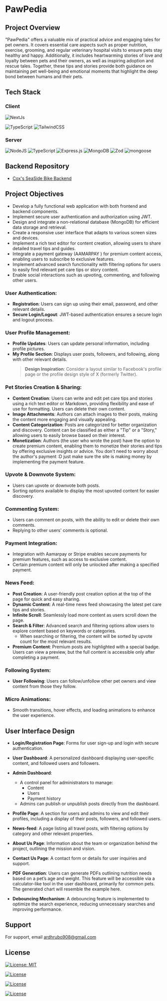 # PawPedia

## Project Overview
"PawPedia" offers a valuable mix of practical advice and engaging tales for pet owners. It covers essential care aspects such as proper nutrition, exercise, grooming, and regular veterinary hospital visits to ensure pets stay healthy and happy. Additionally, it includes heartwarming stories of love and loyalty between pets and their owners, as well as inspiring adoption and rescue tales. Together, these tips and stories provide both guidance on maintaining pet well-being and emotional moments that highlight the deep bond between humans and their pets.

## Tech Stack

### Client

![NextJs](https://img.shields.io/badge/react-%2320232a.svg?style=for-the-badge&logo=NextJs&logoColor=%2361DAFB)

![TypeScript](https://img.shields.io/badge/typescript-%23007ACC.svg?style=for-the-badge&logo=typescript&logoColor=white)
![TailwindCSS](https://img.shields.io/badge/tailwindcss-%2338B2AC.svg?style=for-the-badge&logo=tailwind-css&logoColor=white)

### Server

![NodeJS](https://img.shields.io/badge/node.js-6DA55F?style=for-the-badge&logo=node.js&logoColor=white)
![TypeScript](https://img.shields.io/badge/typescript-%23007ACC.svg?style=for-the-badge&logo=typescript&logoColor=white)
![Express.js](https://img.shields.io/badge/express.js-%23404d59.svg?style=for-the-badge&logo=express&logoColor=%2361DAFB)
![MongoDB](https://img.shields.io/badge/MongoDB-%234ea94b.svg?style=for-the-badge&logo=mongodb&logoColor=white)
![Zod](https://img.shields.io/badge/zod-%233068b7.svg?style=for-the-badge&logo=zod&logoColor=white)
![mongoose](https://img.shields.io/badge/Mongoose-563D7C?style=for-the-badge&logo=mongoose&logoColor=white)

## Backend Repository

- [Cox's SeaSide Bike Backend](https://github.com/Abir191197/PawPedia-Backend)


## Project Objectives
- Develop a fully functional web application with both frontend and backend components.
- Implement secure user authentication and authorization using JWT.
- Design and integrate a non-relational database (MongoDB) for efficient data storage and retrieval.
- Create a responsive user interface that adapts to various screen sizes and devices.
- Implement a rich text editor for content creation, allowing users to share detailed travel tips and guides.
- Integrate a payment gateway (AAMARPAY ) for premium content access, enabling users to subscribe to exclusive features.
- Implement advanced search functionality with filtering options for users to easily find relevant pet care tips or story content.
- Enable social interactions such as upvoting, commenting, and following other users.



### User Authentication:
- **Registration**: Users can sign up using their email, password, and other relevant details.
- **Secure Login/Logout**: JWT-based authentication ensures a secure login and logout process.


### User Profile Management:
- **Profile Updates**: Users can update personal information, including profile pictures.
- **My Profile Section**: Displays user posts, followers, and following, along with other relevant details.
  > **Design Inspiration**: Consider a layout similar to Facebook's profile page or the profile design style of X (formerly Twitter).

### Pet Stories Creation & Sharing:
- **Content Creation**: Users can write and edit pet care tips and stories using a rich text editor or Markdown, providing flexibility and ease of use for formatting. Users can delete their own content.
- **Image Attachments**: Authors can attach images to their posts, making the content more engaging and visually appealing.
- **Content Categorization**: Posts are categorized for better organization and discovery. Content can be classified as either a "Tip" or a "Story," allowing users to easily browse based on their interest.
- **Monetization**: Authors (the user who wrote the post) have the option to create premium content, enabling them to monetize their stories and tips by offering exclusive insights or advice. You don't need to worry about the author's payment :D just make sure the site is making money by implementing the payment feature.

### Upvote & Downvote System:
- Users can upvote or downvote both posts.
- Sorting options available to display the most upvoted content for easier discovery.

### Commenting System:
- Users can comment on posts, with the ability to edit or delete their own comments.
- Replying to other users' comments is optional.

### Payment Integration:
- Integration with Aamarpay or Stripe enables secure payments for premium features, such as access to exclusive content.
- Certain premium content will only be unlocked after making a specified payment.

### News Feed:
- **Post Creation**: A user-friendly post creation option at the top of the page for quick and easy sharing.
- **Dynamic Content**: A real-time news feed showcasing the latest pet care tips and stories.
- **Infinite Scroll**: Seamlessly load more content as users scroll down the page.
- **Search & Filter**: Advanced search and filtering options allow users to explore content based on keywords or categories.
  - When searching or filtering, the content will be sorted by upvote count for the most relevant results.
- **Premium Content**: Premium posts are highlighted with a special badge. Users can view a preview, but the full content is accessible only after completing a payment.

### Following System:
- **User Following**: Users can follow/unfollow other pet owners and view content from those they follow.

### Micro Animations:
- Smooth transitions, hover effects, and loading animations to enhance the user experience.

## User Interface Design

- **Login/Registration Page**: Forms for user sign-up and login with secure authentication.
- **User Dashboard**: A personalized dashboard displaying user-specific content, and followed users and followers.
- **Admin Dashboard**:
  - A control panel for administrators to manage:
    - Content
    - Users
    - Payment history
  - Admins can publish or unpublish posts directly from the dashboard.
- **Profile Page**: A section for users and admins to view and edit their profiles, including a display of their posts, followers, and followed users.
- **News-feed**: A page listing all travel posts, with filtering options by category and other relevant properties.
- **About Us Page**: Information about the team or organization behind the project, outlining the mission and vision.
- **Contact Us Page**: A contact form or details for user inquiries and support.



- **PDF Generation**: Users can generate PDFs outlining nutrition needs based on a pet’s age and weight. This feature will be accessible via a calculator-like tool in the user dashboard, primarily for common pets. The generated chart will resemble the example here.
- **Debouncing Mechanism**: A debouncing feature is implemented to optimize the search experience, reducing unnecessary searches and improving performance.

## Support

For support, email ardhrubo908@gmail.com

## License

[![License: MIT](https://img.shields.io/badge/License-MIT-yellow.svg)](https://opensource.org/licenses/MIT)

[![License](https://img.shields.io/badge/License-Apache_2.0-blue.svg)](https://opensource.org/licenses/Apache-2.0)

[![License](https://img.shields.io/badge/License-Boost_1.0-lightblue.svg)](https://www.boost.org/LICENSE_1_0.txt)

[![License](https://img.shields.io/badge/License-BSD_3--Clause-blue.svg)](https://opensource.org/licenses/BSD-3-Clause)
